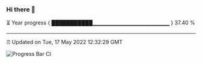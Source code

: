 ### Hi there 👋

⏳ Year progress { ███████████▁▁▁▁▁▁▁▁▁▁▁▁▁▁▁▁▁▁▁ } 37.40 %

---

⏰ Updated on Tue, 17 May 2022 12:32:29 GMT

![Progress Bar CI](https://github.com/liununu/liununu/workflows/Progress%20Bar%20CI/badge.svg)
